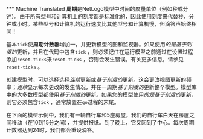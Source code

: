 ﻿*** Machine Translated
**周期**是NetLogo模型中时间的度量单位（例如秒或分钟）。由于所有型号和计算机上的刻度都是标准化的，因此使用刻度来代替秒，分钟或小时。某些型号和计算机的运行速度比其他型号和计算机慢，但滴答声始终相同！

基本`tick`使**周期计数器**增加一，并更新模型的图和监视器。如果使用*的是基于刻度的*更新，并且在代码中包含`tick` ，则必须记住在运行模型之前通过在设置过程添加`reset-ticks`来`reset-ticks` ，否则会发生错误。有关更多信息，请参见`reset-ticks` 。

创建模型时，可以选择选择*连续*更新或*基于刻度的*更新。这会更改视图更新的频率；*连续*显示每次更改的发生情况，并在一周期*基于刻度的*更新整个模型。模型库中的大多数模型都使用*基于刻度的*更新。如果您的模型使用*的是基于刻度的*更新，则它必须包含`tick` ，通常放置在`go`过程的末尾。

在下面的模型示例中，我们有一辆自行车和5座房屋。我们的自行车白天在房屋之间移动（在10到15分之间），并提供报纸。到了晚上，它又回到了中心。每次周期计数器达到24时，我们都会重设滴答。